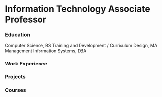 # Information Technology Associate Professor


### Education
Computer Science, BS
Training and Development / Curriculum Design, MA
Management Information Systems, DBA

### Work Experience

### Projects


### Courses




